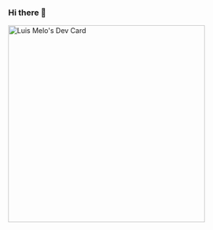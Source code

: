 ### Hi there 👋

<a href="https://app.daily.dev/ghriphos"><img src="https://api.daily.dev/devcards/67b9a62445324e6cb23a509764f45464.png?r=o52" width="400" alt="Luis Melo's Dev Card"/></a>
<!--
**Ghriphos/Ghriphos** is a ✨ _special_ ✨ repository because its `README.md` (this file) appears on your GitHub profile.

Here are some ideas to get you started:

- 🔭 I’m currently working on ...
- 🌱 I’m currently learning ...
- 👯 I’m looking to collaborate on ...
- 🤔 I’m looking for help with ...
- 💬 Ask me about ...
- 📫 How to reach me: ...
- 😄 Pronouns: ...
- ⚡ Fun fact: ...
-->
